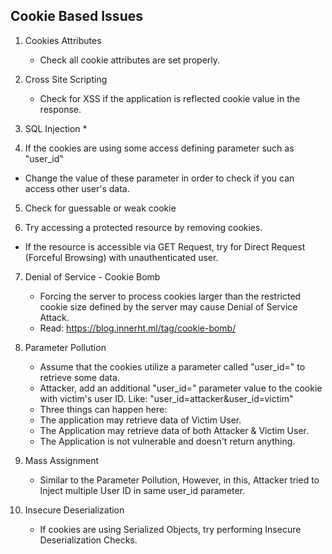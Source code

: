 ## Cookie Based Issues

1. Cookies Attributes </br>
   * Check all cookie attributes are set properly.
  
2. Cross Site Scripting
   * Check for XSS if the application is reflected cookie value in the response.
  
3. SQL Injection
   * 
4.  If the cookies are using some access defining parameter such as "user_id"
   * Change the value of these parameter in order to check if you can access other user's data.
  
5. Check for guessable or weak cookie

6.  Try accessing a protected resource by removing cookies.
   * If the resource is accessible via GET Request, try for Direct Request (Forceful Browsing) with unauthenticated user.
  
7. Denial of Service - Cookie Bomb
   * Forcing the server to process cookies larger than the restricted cookie size defined by the server may cause Denial of Service Attack.
   * Read: https://blog.innerht.ml/tag/cookie-bomb/
  
8. Parameter Pollution
   * Assume that the cookies utilize a parameter called "user_id=" to retrieve some data.
   * Attacker, add an additional "user_id=" parameter value to the cookie with victim's user ID. Like: "user_id=attacker&user_id=victim" 
   * Three things can happen here:
    - The application may retrieve data of Victim User. 
    - The Application may retrieve data of both Attacker & Victim User.
    - The Application is not vulnerable and doesn't return anything.

9. Mass Assignment 
   * Similar to the Parameter Pollution, However, in this, Attacker tried to Inject multiple User ID in same user_id parameter.

10. Insecure Deserialization
    * If cookies are using Serialized Objects, try performing Insecure Deserialization Checks.
  
